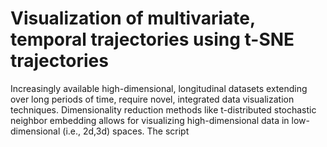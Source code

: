 # Visualization of multivariate, temporal trajectories using t-SNE trajectories

Increasingly available high-dimensional, longitudinal datasets extending over long periods of time, require novel, integrated data visualization techniques.
Dimensionality reduction methods like t-distributed stochastic neighbor embedding allows for visualizing high-dimensional data in low-dimensional (i.e., 2d,3d) spaces.
The script

